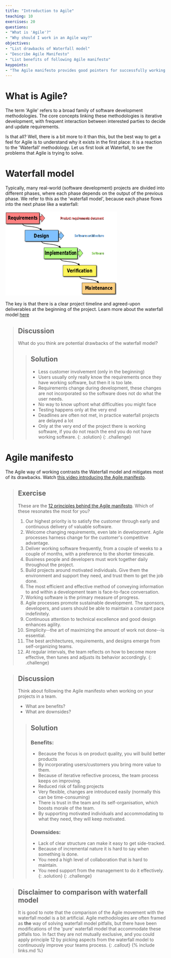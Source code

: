```yaml
---
title: "Introduction to Agile"
teaching: 10
exercises: 20
questions:
- "What is 'Agile'?"
- "Why should I work in an Agile way?"
objectives:
- "List drawbacks of Waterfall model"
- "Describe Agile Manifesto"
- "List benefits of following Agile manifesto"
keypoints:
- "The Agile manifesto provides good pointers for successfully working on software projects as a team"
---
```


# What is Agile?
The term 'Agile' refers to a broad family of software development methodologies. The core concepts linking these methodologies is iterative development, with frequent interaction between interested parties to decide and update requirements.

Is that all? Well, there is a bit more to it than this, but the best way to get a feel for Agile is to understand why it exists in the first place: it is a reaction to the 'Waterfall' methodology. Let us first look at Waterfall, to see the problems that Agile is trying to solve.

# Waterfall model
Typically, many real-world (software development) projects
are divided into different phases, where each phase depends on the
output of the previous phase. We refer to this as the 'waterfall model',
because each phase flows into the next phase like a waterfall:

![Waterfall model](../fig/waterfall-model.png)

The key is that there is a clear project timeline and agreed-upon deliverables
at the beginning of the project.
Learn more about the waterfall model [here](https://www.tutorialspoint.com/sdlc/sdlc_waterfall_model.htm)

> ## Discussion
> What do you think are potential drawbacks of the waterfall model?
>
> > ## Solution
> > - Less customer involvement (only in the beginning)
> > - Users usually only really know the requirements once they have working software, but then it is too late.
> > - Requirements change during development, these changes are not incorporated so the software does not do what the user needs.
> > - No way to know upfront what difficulties you might face
> > - Testing happens only at the very end
> > - Deadlines are often not met, in practice waterfall projects are delayed a lot
> > - Only at the very end of the project there is working software, if you do not reach the end you do not have working software.
> {: .solution}
{: .challenge}

# Agile manifesto
The Agile way of working contrasts the Waterfall model and mitigates most of its drawbacks.
Watch [this video introducing the Agile manifesto](http://growingagile.thinkific.com/courses/take/scrumbasics/lessons/967803-agile-manifesto-lesson).

> ## Exercise
> These are the [12 principles behind the Agile manifesto](http://agilemanifesto.org/principles.html). Which of these
> resonates the most for you?
> 1. Our highest priority is to satisfy the customer through early and continuous delivery of valuable software.
> 2. Welcome changing requirements, even late in development. Agile processes harness change for the customer's competitive advantage.
> 3. Deliver working software frequently, from a couple of weeks to a couple of months, with a preference to the shorter timescale.
> 4. Business people and developers must work together daily throughout the project.
> 5. Build projects around motivated individuals. Give them the environment and support they need, and trust them to get the job done.
> 6. The most efficient and effective method of conveying information to and within a development team is face-to-face conversation.
> 7. Working software is the primary measure of progress.
> 8. Agile processes promote sustainable development. The sponsors, developers, and users should be able to maintain a constant pace indefinitely.
> 9. Continuous attention to technical excellence and good design enhances agility.
> 10. Simplicity--the art of maximizing the amount of work not done--is essential.
> 11. The best architectures, requirements, and designs emerge from self-organizing teams.
> 12. At regular intervals, the team reflects on how to become more effective, then tunes and adjusts its behavior accordingly.
{: .challenge}

> ## Discussion
> Think about following the Agile manifesto when working on your projects in a team.
> - What are benefits?
> - What are downsides?
>
> > ## Solution
> > ### Benefits:
> > - Because the focus is on product quality, you will build better products
> > - By incorporating users/customers you bring more value to them.
> > - Because of iterative reflective process, the team process keeps on improving.
> > - Reduced risk of failing projects
> > - Very flexible, changes are introduced easily (normally this can be time-consuming)
> > - There is trust in the team and its self-organisation, which boosts morale of the team.
> > - By supporting motivated individuals and accommodating to what they need, they will keep motivated.
> >
> > ### Downsides:
> > - Lack of clear structure can make it easy to get side-tracked.
> > - Because of incremental nature it is hard to say when something is done.
> > - You need a high level of collaboration that is hard to maintain.
> > - You need support from the management to do it effectively.
> {: .solution}
{: .challenge}


> ## Disclaimer to comparison with waterfall model
> It is good to note that the comparison of the Agile movement with the waterfall model
> is a bit artificial. Agile methodologies are often framed as **the** way of solving waterfall model pitfalls,
> but there have been modifications of the 'pure' waterfall model that accommodate
> these pitfalls too. In fact they are not mutually exclusive, and you could apply
> principle 12 by picking aspects from the waterfall model to continuously improve your teams process.
{: .callout}
{% include links.md %}
